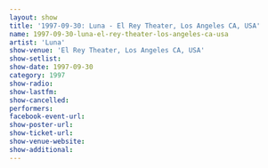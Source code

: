 ```yaml
---
layout: show
title: '1997-09-30: Luna - El Rey Theater, Los Angeles CA, USA'
name: 1997-09-30-luna-el-rey-theater-los-angeles-ca-usa
artist: 'Luna'
show-venue: 'El Rey Theater, Los Angeles CA, USA'
show-setlist: 
show-date: 1997-09-30
category: 1997
show-radio: 
show-lastfm: 
show-cancelled: 
performers: 
facebook-event-url: 
show-poster-url: 
show-ticket-url: 
show-venue-website: 
show-additional: 
---
```


